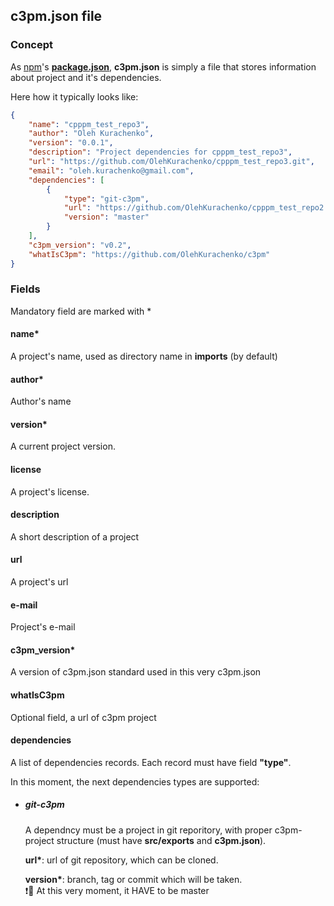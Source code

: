 ## c3pm.json file

### Concept

As [npm][npm website]'s [**package.json**][npm website/json], **c3pm.json**
is simply a file that stores information about project and it's dependencies.

Here how it typically looks like:

```json
{
    "name": "cpppm_test_repo3",
    "author": "Oleh Kurachenko",
    "version": "0.0.1",
    "description": "Project dependencies for cpppm_test_repo3",
    "url": "https://github.com/OlehKurachenko/cpppm_test_repo3.git",
    "email": "oleh.kurachenko@gmail.com",
    "dependencies": [
        {
            "type": "git-c3pm",
            "url": "https://github.com/OlehKurachenko/cpppm_test_repo2.git",
            "version": "master"
        }
    ],
    "c3pm_version": "v0.2",
    "whatIsC3pm": "https://github.com/OlehKurachenko/c3pm"
}
```

### Fields

Mandatory field are marked with *

#### name*

A project's name, used as directory name in **imports** (by default)

#### author*

Author's name

#### version*

A current project version.

#### license

A project's license.

#### description

A short description of a project

#### url

A project's url

#### e-mail

Project's e-mail

#### c3pm_version*

A version of c3pm.json standard used in this very c3pm.json

#### whatIsC3pm

Optional field, a url of c3pm project

#### dependencies

A list of dependencies records. Each record must have field **"type"**.

In this moment, the next dependencies types are supported:

* ##### git-c3pm
  A dependncy must be a project in git reporitory, with proper c3pm-project
  structure (must have **src/exports** and **c3pm.json**).
  
  **url&ast;**: url of git repository, which can be cloned.
  
  **version&ast;**: branch, tag or commit which will be taken.  
  :heavy_exclamation_mark::wrench: At this very moment, it HAVE to be
  master


[npm website]: https://www.npmjs.com/
[npm website/json]: https://docs.npmjs.com/getting-started/using-a-package.json
